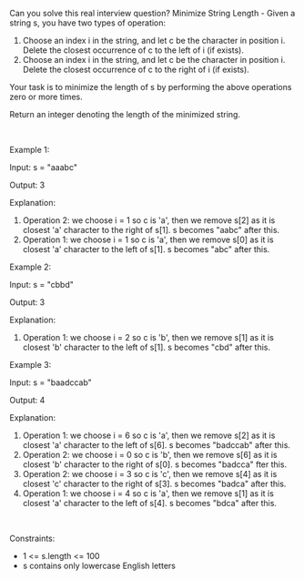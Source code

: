 Can you solve this real interview question? Minimize String Length - Given a string s, you have two types of operation:

 1. Choose an index i in the string, and let c be the character in position i. Delete the closest occurrence of c to the left of i (if exists).
 2. Choose an index i in the string, and let c be the character in position i. Delete the closest occurrence of c to the right of i (if exists).

Your task is to minimize the length of s by performing the above operations zero or more times.

Return an integer denoting the length of the minimized string.

 

Example 1:

Input: s = "aaabc"

Output: 3

Explanation:

 1. Operation 2: we choose i = 1 so c is 'a', then we remove s[2] as it is closest 'a' character to the right of s[1].
    s becomes "aabc" after this.
 2. Operation 1: we choose i = 1 so c is 'a', then we remove s[0] as it is closest 'a' character to the left of s[1].
    s becomes "abc" after this.

Example 2:

Input: s = "cbbd"

Output: 3

Explanation:

 1. Operation 1: we choose i = 2 so c is 'b', then we remove s[1] as it is closest 'b' character to the left of s[1].
    s becomes "cbd" after this.

Example 3:

Input: s = "baadccab"

Output: 4

Explanation:

 1. Operation 1: we choose i = 6 so c is 'a', then we remove s[2] as it is closest 'a' character to the left of s[6].
    s becomes "badccab" after this.
 2. Operation 2: we choose i = 0 so c is 'b', then we remove s[6] as it is closest 'b' character to the right of s[0].
    s becomes "badcca" fter this.
 3. Operation 2: we choose i = 3 so c is 'c', then we remove s[4] as it is closest 'c' character to the right of s[3].
    s becomes "badca" after this.
 4. Operation 1: we choose i = 4 so c is 'a', then we remove s[1] as it is closest 'a' character to the left of s[4].
    s becomes "bdca" after this.

 

Constraints:

 * 1 <= s.length <= 100
 * s contains only lowercase English letters